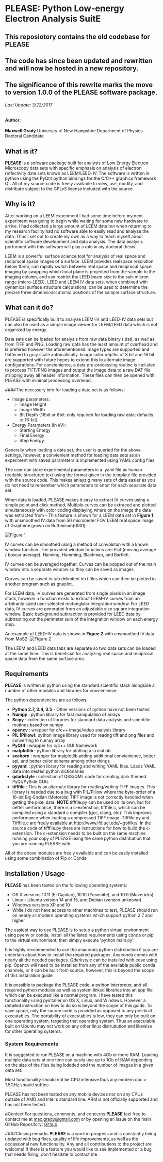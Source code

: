 # PLEASE: Python Low-energy Electron Analysis SuitE
## This reposiotory contains the old codebase for PLEASE
## The code has since been updated and rewritten and will now be hosted in a new repository.
## The significance of this rewrite marks the move to version 1.0.0 of the PLEASE software package.

###### Last Update: 3/22/2017 
#### Author: 
**Maxwell Grady** University of New Hampshire Department of Physics Doctoral Candidate

## What is it?
**PLEASE** is a software package built for analysis of Low Energy Electron Microscopy data sets with specific emphasis on analysis of electron reflectivity data sets known as LEEM/LEED-IV. The software is written in python using the PyQt4 python bindings for the C/C++ graphics framework Qt. All of my source code is freely available to view, use, modify, and distribute subject to the GPLv3 license included with the source.

## Why is it?
After working on a LEEM experiment I had some time before my next experiment was going to begin while waiting for some new hardware to arrive. I had collected a large amount of LEEM data but when returning to my research facility had no software able to easily read and analyze the data. Thus I set out to create my own as a way to teach myself about scientific software development and data analysis. The data analysis performed with this software will play a role in my doctoral thesis.

LEEM is a powerful surface science tool for analysis of real space and reciprocal space images of a surface. LEEM provides realspace resolution below 10nm, can rapidly switch between real space and reciprocal space imaging by swapping which focal plane is projected from the sample to the imaging column, and can restrict the LEED beam size to the sub-micron range (micro-LEED). LEED and LEEM IV data sets, when combined with dynamical surface structure calculations, can be used to determine the precise three dimensional atomic positions of the sample surface structure.

## What can it do?
PLEASE is specifically built to analyze LEEM-IV and LEED-IV data sets but can also be used as a simple image viewer for LEEM/LEED data which is not organized by energy. 

Data sets can be loaded for analysis from raw data binary (.dat), as well as from TIFF and PNG. Loading raw data has the least amount of overhead and is prefered however the aforementioned image types are supported and flattened to gray scale automatically. Image color depths of 8 bit and 16 bit are supported with future hopes to extend this to alternate image configurations. For convienience, a data pre-processing routine is included to process TIFF/PNG images and output the image data to a raw DAT file stripping away all header information. These files can then be opened with PLEASE with minimal processing overhead.

####The necessary info for loading a data set is as follows:
* Image parameters:
	* Image Height
	* Image Width 
	* Bit Depth {16bit or 8bit: only required for loading raw data; defaults to 16-bit}
* Energy Parameters (in eV):
	* Starting Energy
	* Final Energy
	* Step Energy

Generally when loading a data set, the user is queried for the above settings, however, 
a convienient method for loading data sets as an experiment with saved parameters is implemented using YAML config files.

The user can store experimental parameters in a .yaml file as human readable structured text using the format given in the template file provided with the source code. This makes anlayzig many sets of data easier as you do not need to remember which parameters to enter for each separate data set.

When data is loaded, PLEASE makes it easy to extract IV curves using a simple point and click method. Multiple curves can be extraced and plotted simultaneously with color coding displaying where on the image the data was extracted from - This feature is shown for a LEEM data set in **Figure 1** with unsmoothed IV data from 50 micrometer FOV LEEM real space image of Graphene grown on Ruthenium(0001):

![Figure 1](./img/example1.png)

IV curves can be smoothed using a method of convoluton with a known window function. The provided window functions are: Flat (moving average / boxcar average), Hanning, Hamming, Blackman, and Bartlett.

IV curves can be averaged together. Curves can be popped out of the main window into a separate window so they can be saved as images. 

Curves can be saved to tab delimited text files which can then be plotted in another program such as gnuplot.

For LEEM data, IV curves are generated from single pixels in an image stack, however a function exists to extract LEEM-IV curves from an arbitrarily sized user selected rectanglular integration window. For LEED data, IV curves are generated from an adjustable size square integration window. Basic background subtraction is provided for LEED data by subtracting out the perimeter sum of the integration window on each energy step.

An example of LEED-IV data is shown in **Figure 2** with unsmoothed IV data from MoS2:
![Figure 2](./img/example2.png)

The LEEM and LEED data tabs are separate so two data sets can be loaded at the same time. This is beneficial for analyzing real space and reciprocal space data from the same surface area.

## Requirements
**PLEASE** is written in python using the standard scientific stack alongside a number of other modules and libraries for convienience.

The python dependencies are as follows:

* **Python 2.7, 3.4, 3.5** - Other versions of python have not been tested
* **Numpy** : python library for fast manipulation of arrays
* **Scipy** : collection of libraries for standard data analysis and scientific routines based on numpy
* **opencv** : wrapper for c/c++ image/video analysis library
* **PIL (Pillow)**: python image library used for readng tiff and png files and converting to numpy array
* **PyQt4** : wrapper for c/c++ GUI framework
* **matplotlib** : python library for plotting a la matlab
* **seaborn** : wrapper for matplotlib adding additional convienience, better api, and better color schema among other things
* **pyyaml** : python library for reading and writing YAML files. Loads YAML data into nested python dictionaries
* **qdarkstyle** : collection of QSS/QML code for creating dark themed PyQt/PySide GUIs
* **tifffile** : This is an alternate library for reading/writing TIFF images. This library is needed due to a bug with PIL/Pillow where the byte-order of a 16-bit Big-Endian (Motorola) TIFF image is not correctly handled when getting the pixel data. **NOTE** tifffile.py can be used on its own, but for better performance, there is a c-extenstion, tifffile.c, which can be compiled using a standard c compiler (gcc, clang, etc). This improves performance when loading a compressed TIFF image. Tifffile.py and Tifffile.c are freely available at http://www.lfd.uci.edu/~gohlke/. In the source code of tifffile.py there are instructions for how to build the c-extension. The c-extension needs to be built on the same machine running your copy of PLEASE using the same python distribution that you are running PLEASE with. 

All of the above modules are freely available and can be easily installed using some combination of Pip or Conda

## Installation / Usage
**PLEASE** has been tested on the following operating systems:

* OS X versions 10.11 (El Capitan), 10.10 (Yosemite), and 10.9 (Mavericks)
* Linux - Ubuntu version 14 and 15, and Debian (version unknown)
* Windows versions XP and 10
* While I do not have access to other machines to test, PLEASE should run on nearly all modern operating systems which support python 2.7 and higher

The easiest way to use PLEASE is to setup a python virtual environment using pyenv or conda, install all the listed requirements using conda or pip to the virtual environment, then simply execute 'python main.py'

It is highly recommended to use the anaconda python distrobution if you are uncertain about how to install the required packages. Anaconda comes with nearly all the needed packages. Qdarkstyle can be installed with ease using pip. Opencv will need to be installed from any of the available public conda channels, or it can be built from source, however, this is beyond the scope of this installation guide

It is possible to package the PLEASE code, a python interpreter, and all required python modules as well as system linked libraries into an app file which can be executed like a normal program. I have tested this functionality using pyintaller on OS X, Linux, and Windows. However a detailed instruction on how to do so is beyond the scope of this guide. To save space, only the source code is provided as opposed to any pre-built executables. The portability of executables is low, they can only be built on one operating system, targeting that operating system. Thus an executable built on Ubuntu may not work on any other linux distrubution and likewise for other operating systems.

### System Requirements
It is suggested to run PLEASE on a machine with 4Gb or more RAM.
Loading multiple data sets at one time can easily use up to 1Gb of RAM depending on the size of the files being lodaded and the number of images in a given data set.

Most functionality should not be CPU intensive thus any modern cpu > 1.5GHz should suffice.

PLEASE has not been tested on any mobile devices nor on any CPUs outside of AMD and Intel's standard line. ARM is not officially supported and has not been tested.

#Contact
For questions, comments, and concerns **PLEASE** feel free to contact me at max.grady@gmail.com or by opening an issue on the main GitHub Repository: [Github](http://www.github.com/mgrady3/pLEASE "PLEASE")

####Closing remarks
**PLEASE** is a work in progress and is constantly being updated with bug fixes, quality of life improvements, as well as the occassional new functionality. Any and all contributions to the project are welcome! If there is a feature you would like to see implemented or a bug that needs fixing, don't hesitate to contact me




